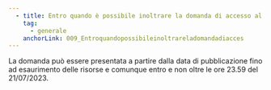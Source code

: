 ```yaml
---
  - title: Entro quando è possibile inoltrare la domanda di accesso al finanziamento?
    tag:
      - generale
    anchorLink: 009_Entroquandopossibileinoltrareladomandadiacces
---
```


La domanda può essere presentata a partire dalla data di pubblicazione fino ad esaurimento delle risorse e comunque entro e non oltre le ore 23.59 del 21/07/2023.
